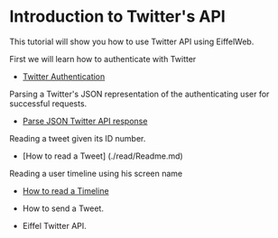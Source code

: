 # Introduction to Twitter's API

This tutorial will show you how to use Twitter API using EiffelWeb.

First we will learn how to authenticate with Twitter
* [Twitter Authentication](./auth/Readme.md)

Parsing a Twitter's JSON representation of the authenticating user for successful requests.
* [Parse JSON Twitter API response](./parse/Readme.md)

Reading a tweet given its ID number.

* [How to read a Tweet] (./read/Readme.md)

Reading a user timeline using his screen name
* [How to read a Timeline](./read_timeline/Readme.md)

* How to send a Tweet.

* Eiffel Twitter API.
